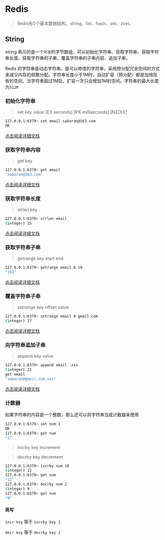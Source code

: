 # Redis

> Redis有5个基本数据结构，string、list、hash、set、zset。


## String

string 表示的是一个`可变`的字节数组，可以初始化字符串、获取字符串、获取字符串长度、获取字符串的子串、覆盖字符串的子串内容、追加子串。

Redis 的字符串是动态字符串，是可以修改的字符串，采用预分配冗余空间的方式来减少内存的频繁分配。字符串长度小于1M时，自动扩容（预分配）都是加倍现有的空间，当字符串超过1M后，扩容一次只会增加1M的空间。字符串的最大长度为`512M`

### 初始化字符串

> set key value [EX seconds] [PX milliseconds] [NX|XX]

```bash
127.0.0.1:6379> set email saboran@163.com
OK
```
[点击阅读详细文档](http://redisdoc.com/string/set.html)

### 获取字符串内容

> get key

```bash
127.0.0.1:6379> get email
"saboran@163.com"
```
[点击阅读详细文档](http://redisdoc.com/string/get.html)


### 获取字符串长度

> strlen key

```bash
127.0.0.1:6379> strlen email
(integer) 15
```
[点击阅读详细文档](http://redisdoc.com/string/strlen.html)


### 获取字符串子串

> getrange key start end

```bash
127.0.0.1:6379> getrange email 8 10
"163" 
```
[点击阅读详细文档](http://redisdoc.com/string/getrange.html)

### 覆盖字符串子串

> setrange key offset value

```bash
127.0.0.1:6379> setrange email 8 gmail.com
(integer) 17
```

[点击阅读详细文档](http://redisdoc.com/string/setrange.html)


### 向字符串追加子串

> append key value

```bash
127.0.0.1:6379> append email .xxx
(integer) 21
get email
"saboran@gmail.com.xxx"
```

[点击阅读详细文档](http://redisdoc.com/string/append.html)


### 计数器

如果字符串的内容是一个整数，那么还可以将字符串当成计数器来使用

```bash
127.0.0.1:6379> set num 1
OK
127.0.0.1:6379> get num
"1"
```
> incrby key increment

> decrby key decrement

```bash
127.0.0.1:6379> incrby num 10
(integer) 11
127.0.0.1:6379> get num
"11"
127.0.0.1:6379> decrby num 2
(integer) 9
127.0.0.1:6379> get num
"9"
```

#### 简写

`incr key` 等于 `incrby key 1`

`decr key` 等于 `decrby key 1`
